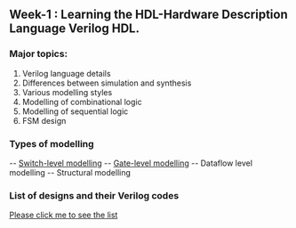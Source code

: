 ## Week-1 : Learning the HDL-Hardware Description Language Verilog HDL.

### Major topics:
<ol>
<li>Verilog language details</li>
<li>Differences between simulation and synthesis</li>
<li>Various modelling styles</li>
<li>Modelling of combinational logic</li>
<li>Modelling of sequential logic</li>
<li>FSM design</li>
</ol>

### Types of modelling

-- [Switch-level modelling](https://github.com/dicdesign/workshop_may6th_25th_2024/tree/main/week1/switchLevelModelling)
-- [Gate-level modelling](https://github.com/dicdesign/workshop_may6th_25th_2024/tree/main/week1/gateLevelModelling)
-- Dataflow level modelling
-- Structural modelling 


### List of designs and their Verilog codes

[Please click me to see the list](https://github.com/dicdesign/asic_edatools/blob/main/list_verilogCodes.md)
